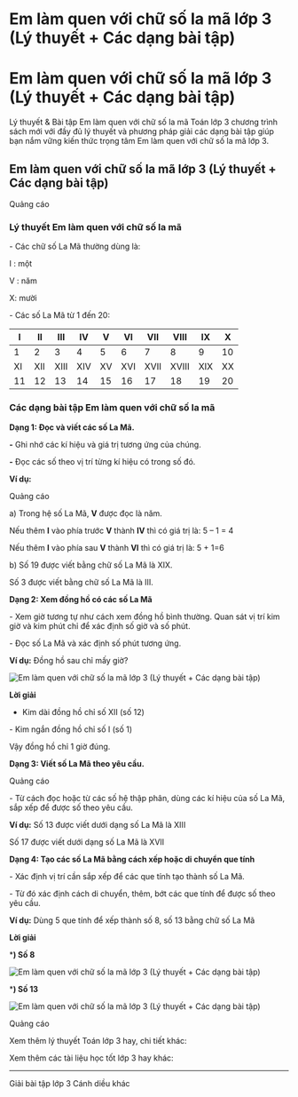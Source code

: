# Em làm quen với chữ số la mã lớp 3 (Lý thuyết + Các dạng bài tập)

# Em làm quen với chữ số la mã lớp 3 (Lý thuyết + Các dạng bài tập)

Lý thuyết & Bài tập Em làm quen với chữ số la mã Toán lớp 3 chương trình sách mới với đầy đủ lý thuyết và phương pháp giải các dạng bài tập giúp bạn nắm vững kiến thức trọng tâm Em làm quen với chữ số la mã lớp 3.

## Em làm quen với chữ số la mã lớp 3 (Lý thuyết + Các dạng bài tập)

Quảng cáo

### Lý thuyết Em làm quen với chữ số la mã

\- Các chữ số La Mã thường dùng là:

I : một

V : năm

X: mười

\- Các số La Mã từ 1 đến 20:

I |  II |  III |  IV |  V |  VI |  VII |  VIII |  IX |  X  
---|---|---|---|---|---|---|---|---|---  
1 |  2 |  3 |  4 |  5 |  6 |  7 |  8 |  9 |  10  
XI |  XII |  XIII |  XIV |  XV |  XVI |  XVII |  XVIII |  XIX |  XX  
11 |  12 |  13 |  14 |  15 |  16 |  17 |  18 |  19 |  20  
  
### Các dạng bài tập Em làm quen với chữ số la mã

**Dạng 1: Đọc và viết các số La Mã.**

**-** Ghi nhớ các kí hiệu và giá trị tương ứng của chúng.

**-** Đọc các số theo vị trí từng kí hiệu có trong số đó.

**Ví dụ:**

Quảng cáo

a) Trong hệ số La Mã, **V** được đọc là năm.

Nếu thêm **I** vào phía trước **V** thành **IV** thì có giá trị là: 5 – 1 = 4

Nếu thêm **I** vào phía sau **V** thành **VI** thì có giá trị là: 5 \+ 1=6 

b) Số 19 được viết bằng chữ số La Mã là XIX.

Số 3 được viết bằng chữ số La Mã là III.

**Dạng 2: Xem đồng hồ có các số La Mã**

\- Xem giờ tương tự như cách xem đồng hồ bình thường. Quan sát vị trí kim giờ và kim phút chỉ để xác định số giờ và số phút.

\- Đọc số La Mã và xác định số phút tương ứng.

**Ví dụ:** Đồng hồ sau chỉ mấy giờ?

![Em làm quen với chữ số la mã lớp 3 \(Lý thuyết + Các dạng bài tập\)](https://vietjack.com/toan-3-cd/images/ly-thuyet-phep-tru-trong-pham-vi-100-000-251885.PNG)

**Lời giải**

- Kim dài đồng hồ chỉ số XII (số 12)

\- Kim ngắn đồng hồ chỉ số I (số 1)

Vậy đồng hồ chỉ 1 giờ đúng.

**Dạng 3: Viết số La Mã theo yêu cầu.**

Quảng cáo

\- Từ cách đọc hoặc từ các số hệ thập phân, dùng các kí hiệu của số La Mã, sắp xếp để được số theo yêu cầu.

**Ví dụ:** Số 13 được viết dưới dạng số La Mã là XIII

Số 17 được viết dưới dạng số La Mã là XVII

**Dạng 4: Tạo các số La Mã bằng cách xếp hoặc di chuyển que tính**

\- Xác định vị trí cần sắp xếp để các que tính tạo thành số La Mã.

\- Từ đó xác định cách di chuyển, thêm, bớt các que tính để được số theo yêu cầu.

**Ví dụ:** Dùng 5 que tính để xếp thành số 8, số 13 bằng chữ số La Mã

**Lời giải**

***) Số 8**

![Em làm quen với chữ số la mã lớp 3 \(Lý thuyết + Các dạng bài tập\)](https://vietjack.com/toan-3-cd/images/ly-thuyet-phep-tru-trong-pham-vi-100-000-251886.PNG)

***) Số 13**

![Em làm quen với chữ số la mã lớp 3 \(Lý thuyết + Các dạng bài tập\)](https://vietjack.com/toan-3-cd/images/ly-thuyet-phep-tru-trong-pham-vi-100-000-251887.PNG)

Quảng cáo

Xem thêm lý thuyết Toán lớp 3 hay, chi tiết khác:

Xem thêm các tài liệu học tốt lớp 3 hay khác:

* * *

Giải bài tập lớp 3 Cánh diều khác
